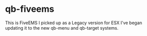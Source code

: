 # qb-fiveems
 This is FiveEMS I picked up as a Legacy version for ESX I've began updating it to the new qb-menu and qb-target systems.
